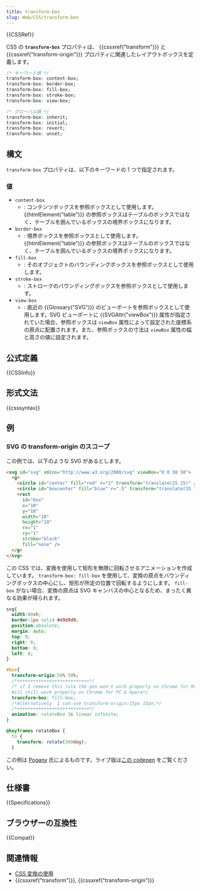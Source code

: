 ```yaml
---
title: transform-box
slug: Web/CSS/transform-box
---
```


{{CSSRef}}

CSS の **`transform-box`** プロパティは、 {{cssxref("transform")}} と {{cssxref("transform-origin")}} プロパティに関連したレイアウトボックスを定義します。

```css
/* キーワード値 */
transform-box: content-box;
transform-box: border-box;
transform-box: fill-box;
transform-box: stroke-box;
transform-box: view-box;

/* グローバル値 */
transform-box: inherit;
transform-box: initial;
transform-box: revert;
transform-box: unset;
```

## 構文

`transform-box` プロパティは、以下のキーワードの 1 つで指定されます。

### 値

- `content-box`
  - : コンテンツボックスを参照ボックスとして使用します。 {{htmlElement("table")}} の参照ボックスはテーブルのボックスではなく、テーブルを囲んでいるボックスの境界ボックスになります。
- `border-box`
  - : 境界ボックスを参照ボックスとして使用します。 {{htmlElement("table")}} の参照ボックスはテーブルのボックスではなく、テーブルを囲んでいるボックスの境界ボックスになります。
- `fill-box`
  - : そのオブジェクトのバウンディングボックスを参照ボックスとして使用します。
- `stroke-box`
  - : ストロークのバウンディングボックスを参照ボックスとして使用します。
- `view-box`
  - : 直近の {{Glossary("SVG")}} のビューポートを参照ボックスとして使用します。SVG ビューポートに {{SVGAttr("viewBox")}} 属性が指定されていた場合、参照ボックスは `viewBox` 属性によって設定された座標系の原点に配置されます。また、参照ボックスの寸法は `viewBox` 属性の幅と高さの値に設定されます。

## 公式定義

{{CSSInfo}}

## 形式文法

{{csssyntax}}

## 例

### SVG の transform-origin のスコープ

この例では、以下のような SVG があるとします。

```html
<svg id="svg" xmlns="http://www.w3.org/2000/svg" viewBox="0 0 50 50">
  <g>
    <circle id="center" fill="red" r="1" transform="translate(25 25)" />
    <circle id="boxcenter" fill="blue" r=".5" transform="translate(15 15)" />
    <rect
      id="box"
      x="10"
      y="10"
      width="10"
      height="10"
      rx="1"
      ry="1"
      stroke="black"
      fill="none" />
  </g>
</svg>
```

この CSS では、変換を使用して矩形を無限に回転させるアニメーションを作成しています。 `transform-box: fill-box` を使用して、変換の原点をバウンディングボックスの中心にし、矩形が所定の位置で回転するようにします。 `fill-box` がない場合、変換の原点は SVG キャンバスの中心となるため、まったく異なる効果が得られます。

```css
svg{
  width:80vh;
  border:1px solid #d9d9d9;
  position:absolute;
  margin: auto;
  top: 0;
  right: 0;
  bottom: 0;
  left: 0;
}

#box{
  transform-origin:50% 50%;
  /*+++++++++++++++++++++++++++*/
  /* if I remove this rule the pen won't work properly on Chrome for Mac, FF, Safari
  Will still work properly on Chrome for PC & Opera*/
  transform-box: fill-box;
  /*Alternatively  I can use transform-origin:15px 15px;*/
  /*+++++++++++++++++++++++++++*/
  animation: rotateBox 3s linear infinite;
}

@keyframes rotateBox {
  to {
    transform: rotate(360deg);
  }
```

この例は [Pogany](https://codepen.io/giaco) 氏によるものです。ライブ版は[この codepen](https://codepen.io/giaco/pen/OwowJQ) をご覧ください。

## 仕様書

{{Specifications}}

## ブラウザーの互換性

{{Compat}}

## 関連情報

- [CSS 変換の使用](/ja/docs/Web/CSS/CSS_Transforms/Using_CSS_transforms)
- {{cssxref("transform")}}, {{cssxref("transform-origin")}}
